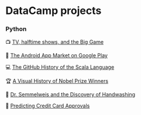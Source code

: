 # DataCamp projects

### Python

:tv: [TV, halftime shows, and the Big Game](https://github.com/mluisamc/DataCamp-projects/blob/master/Python/TV_halftime_shows_and_the_Big_Game.ipynb)

:iphone: [The Android App Market on Google Play](https://github.com/mluisamc/DataCamp-projects/blob/master/Python/The_Android_App_Market_on_Google_Play.ipynb)

:computer: [The GitHub History of the Scala Language](https://github.com/mluisamc/DataCamp-projects/blob/master/Python/GitHub_History_of_Scala.ipynb)

:trophy: [A Visual History of Nobel Prize Winners](https://github.com/mluisamc/DataCamp-projects/blob/master/Python/Nobel_Prize_Winners.ipynb)

:hospital: [Dr. Semmelweis and the Discovery of Handwashing](https://github.com/mluisamc/DataCamp-projects/blob/master/Python/Dr.%20Semmelweis%20and%20the%20Discovery%20of%20Handwashing.ipynb)

:crystal_ball: [Predicting Credit Card Approvals](https://github.com/mluisamc/DataCamp-projects/blob/master/Python/Predicting%20Credit%20Card%20Approvals.ipynb)
